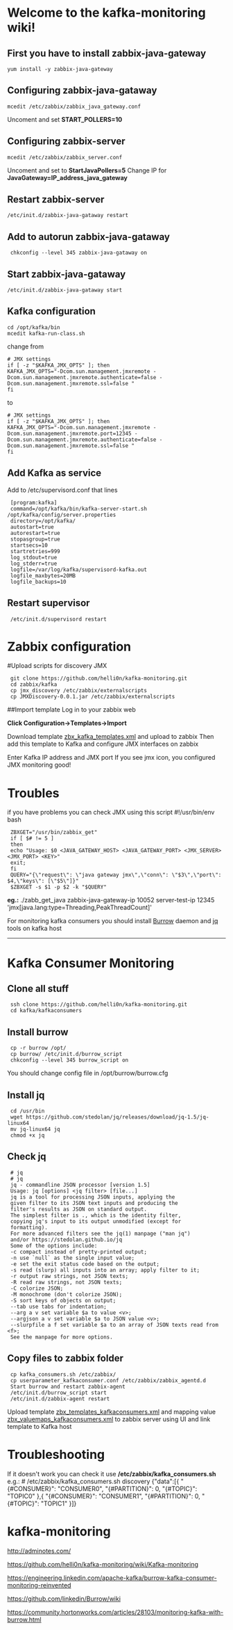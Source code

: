 # Welcome to the kafka-monitoring wiki!

## First you have to install zabbix-java-gateway
    yum install -y zabbix-java-gateway
## Configuring zabbix-java-gataway
    mcedit /etc/zabbix/zabbix_java_gateway.conf
Uncoment and set **START_POLLERS=10**
## Configuring zabbix-server
    mcedit /etc/zabbix/zabbix_server.conf
Uncoment and set to **StartJavaPollers=5**
Change IP for **JavaGateway=IP_address_java_gateway**
## Restart zabbix-server
    /etc/init.d/zabbix-java-gataway restart
## Add to autorun zabbix-java-gataway
     chkconfig --level 345 zabbix-java-gataway on
## Start zabbix-java-gataway
    /etc/init.d/zabbix-java-gataway start
## Kafka configuration

    cd /opt/kafka/bin
    mcedit kafka-run-class.sh

change from

    # JMX settings
    if [ -z "$KAFKA_JMX_OPTS" ]; then
    KAFKA_JMX_OPTS="-Dcom.sun.management.jmxremote -Dcom.sun.management.jmxremote.authenticate=false -   Dcom.sun.management.jmxremote.ssl=false "
    fi

to

    # JMX settings
    if [ -z "$KAFKA_JMX_OPTS" ]; then
    KAFKA_JMX_OPTS="-Dcom.sun.management.jmxremote -Dcom.sun.management.jmxremote.port=12345 -    Dcom.sun.management.jmxremote.authenticate=false -Dcom.sun.management.jmxremote.ssl=false "
    fi
## Add Kafka as service

Add to /etc/supervisord.conf that lines

     [program:kafka]
     command=/opt/kafka/bin/kafka-server-start.sh /opt/kafka/config/server.properties
     directory=/opt/kafka/
     autostart=true
     autorestart=true
     stopasgroup=true
     startsecs=10
     startretries=999
     log_stdout=true
     log_stderr=true
     logfile=/var/log/kafka/supervisord-kafka.out
     logfile_maxbytes=20MB
     logfile_backups=10
## Restart supervisor 
     /etc/init.d/supervisord restart
# Zabbix configuration

#Upload scripts for discovery JMX

     git clone https://github.com/helli0n/kafka-monitoring.git 
     cd zabbix/kafka
     cp jmx_discovery /etc/zabbix/externalscripts
     cp JMXDiscovery-0.0.1.jar /etc/zabbix/externalscripts

##Import template
Log in to your zabbix web

**Click Configuration->Templates->Import**

Download template [zbx_kafka_templates.xml](https://github.com/helli0n/kafka-monitoring/blob/master/zbx_kafka_templates.xml) and upload to zabbix
Then add this template to Kafka and configure JMX interfaces on zabbix 

Enter Kafka IP address and JMX port
If you see jmx icon, you configured JMX monitoring  good!

# Troubles 
if you have problems you can check JMX using this script
     #!/usr/bin/env bash
     
     ZBXGET="/usr/bin/zabbix_get"
     if [ $# != 5 ]
     then
     echo "Usage: $0 <JAVA_GATEWAY_HOST> <JAVA_GATEWAY_PORT> <JMX_SERVER> <JMX_PORT> <KEY>"
     exit;
     fi
     QUERY="{\"request\": \"java gateway jmx\",\"conn\": \"$3\",\"port\": $4,\"keys\": [\"$5\"]}"
     $ZBXGET -s $1 -p $2 -k "$QUERY"

**eg.:** ./zabb_get_java  zabbix-java-gateway-ip 10052 server-test-ip 12345 
'jmx[java.lang:type=Threading,PeakThreadCount]'

For monitoring kafka consumers you should install [Burrow](https://github.com/linkedin/Burrow/) daemon and [jq](https://stedolan.github.io/jq/download/) tools on kafka host

***

# Kafka Consumer Monitoring

## Clone all stuff 
     ssh clone https://github.com/helli0n/kafka-monitoring.git
     cd kafka/kafkaconsumers
## Install burrow
     cp -r burrow /opt/
     cp burrow/ /etc/init.d/burrow_script
     chkconfig --level 345 burrow_script on
You should change config file in /opt/burrow/burrow.cfg
## Install jq 
     cd /usr/bin
     wget https://github.com/stedolan/jq/releases/download/jq-1.5/jq-linux64
     mv jq-linux64 jq
     chmod +x jq
## Check jq
     # jq 
     # jq 
     jq - commandline JSON processor [version 1.5]
     Usage: jq [options] <jq filter> [file...]
     jq is a tool for processing JSON inputs, applying the
     given filter to its JSON text inputs and producing the
     filter's results as JSON on standard output.
     The simplest filter is ., which is the identity filter,
     copying jq's input to its output unmodified (except for
     formatting).
     For more advanced filters see the jq(1) manpage ("man jq")
     and/or https://stedolan.github.io/jq
     Some of the options include:
     -c compact instead of pretty-printed output;
     -n use `null` as the single input value;
     -e set the exit status code based on the output;
     -s read (slurp) all inputs into an array; apply filter to it;
     -r output raw strings, not JSON texts;
     -R read raw strings, not JSON texts;
     -C colorize JSON;
     -M monochrome (don't colorize JSON);
     -S sort keys of objects on output;
     --tab use tabs for indentation;
     --arg a v set variable $a to value <v>;
     --argjson a v set variable $a to JSON value <v>;
     --slurpfile a f set variable $a to an array of JSON texts read from <f>;
     See the manpage for more options.
## Copy files to zabbix folder
     cp kafka_consumers.sh /etc/zabbix/
     cp userparameter_kafkaconsumer.conf /etc/zabbix/zabbix_agentd.d
     Start burrow and restart zabbix-agent
     /etc/init.d/burrow_script start
     /etc/init.d/zabbix-agent restart
Upload template [zbx_templates_kafkaconsumers.xml](https://github.com/helli0n/kafka-monitoring/blob/master/kafkaconsumers/zbx_templates_kafkaconsumers.xml) and mapping value [zbx_valuemaps_kafkaconsumers.xml](https://github.com/helli0n/kafka-monitoring/blob/master/kafkaconsumers/zbx_valuemaps_kafkaconsumers.xml) to zabbix server using UI and link template to Kafka host
# Troubleshooting 
If it doesn't work you can check it use **/etc/zabbix/kafka_consumers.sh**
e.g.:
      # /etc/zabbix/kafka_consumers.sh discovery
     {"data":[{
     "{#CONSUMER}": "CONSUMER0",
     "{#PARTITION}": 0,
     "{#TOPIC}": "TOPIC0"
     },{
     "{#CONSUMER}": "CONSUMER1",
     "{#PARTITION}": 0,
     "{#TOPIC}": "TOPIC1"
     }]}




# kafka-monitoring
http://adminotes.com/

https://github.com/helli0n/kafka-monitoring/wiki/Kafka-monitoring

https://engineering.linkedin.com/apache-kafka/burrow-kafka-consumer-monitoring-reinvented

https://github.com/linkedin/Burrow/wiki

https://community.hortonworks.com/articles/28103/monitoring-kafka-with-burrow.html
